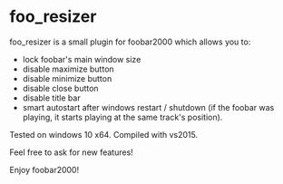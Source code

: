 # foo_resizer

foo_resizer is a small plugin for foobar2000 which allows you to:
- lock foobar's main window size
- disable maximize button
- disable minimize button
- disable close button
- disable title bar
- smart autostart after windows restart / shutdown (if the foobar was playing, it starts playing at the same track's position).

Tested on windows 10 x64. Compiled with vs2015.

Feel free to ask for new features!

Enjoy foobar2000!
